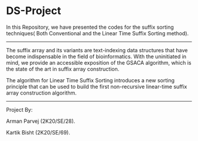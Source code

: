 # DS-Project
In this Repository, we have presented the codes for the suffix sorting techniques( Both Conventional and the Linear Time Suffix Sorting method).

***********
The suffix array and its variants are text-indexing data structures that have become indispensable in the field of bioinformatics. With the uninitiated in mind, we provide an accessible exposition of the GSACA algorithm, which is the state of the art in suffix array construction.

The algorithm for Linear Time Suffix Sorting introduces a new sorting principle that can be used to build the first non-recursive linear-time suffix array construction algorithm.
***********
Project By: 

Arman Parvej (2K20/SE/28).

Kartik Bisht (2K20/SE/69).
